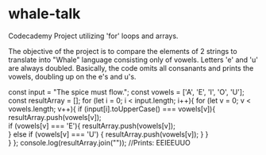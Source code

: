 # whale-talk
Codecademy Project utilizing 'for' loops and arrays.

The objective of the project is to compare the elements of 2 strings to translate into "Whale" language consisting only of vowels. Letters 'e' and 'u' are always doubled.  Basically, the code omits all consanants and prints the vowels, doubling up on the e's and u's. 

const input = "The spice must flow.";
const vowels = ['A', 'E', 'I', 'O', 'U'];
const resultArray = [];
for (let i = 0; i < input.length; i++){ 
   for (let v = 0; v < vowels.length; v++){
      if (input[i].toUpperCase() === vowels[v]){
        resultArray.push(vowels[v]);  
        if (vowels[v] === 'E'){
           resultArray.push(vowels[v]);          
        } else if (vowels[v] === 'U') {
          resultArray.push(vowels[v]);
        } 
      }         
   }
};
console.log(resultArray.join("")); 
//Prints: EEIEEUUO
